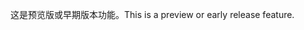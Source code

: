 <span data-ttu-id="b5686-101">这是预览版或早期版本功能。</span><span class="sxs-lookup"><span data-stu-id="b5686-101">This is a preview or early release feature.</span></span>